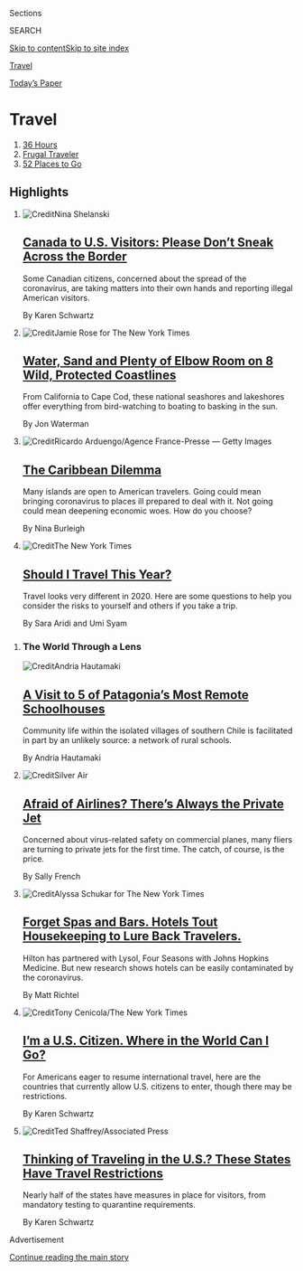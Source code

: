 <div id="app">

<div>

<div class="NYTAppHideMasthead css-zz1s19 e1suatyy0">

<div class="section css-ui9rw0 e1suatyy2">

<div class="css-11hrj97 er09x8g0">

<div class="css-6n7j50">

</div>

<span class="css-1dv1kvn">Sections</span>

<div class="css-10488qs">

<span class="css-1dv1kvn">SEARCH</span>

</div>

[Skip to content](#site-content)[Skip to site index](#site-index)

</div>

<div id="masthead-section-label" class="css-1fnb9ct eaxe0e00">

[Travel](https://www.nytimes.com/section/travel)

</div>

<div class="css-10698na e1huz5gh0">

</div>

</div>

<div id="masthead-bar-one" class="section hasLinks css-15hmgas e1csuq9d3">

<div class="css-uqyvli e1csuq9d0">

</div>

<div class="css-1uqjmks e1csuq9d1">

</div>

<div class="css-9e9ivx">

[](https://myaccount.nytimes.com/auth/login?response_type=cookie&client_id=vi)

</div>

<div class="css-1bvtpon e1csuq9d2">

[Today’s Paper](https://www.nytimes.com/section/todayspaper)

</div>

</div>

</div>

</div>

<div data-aria-hidden="false">

<div id="site-content" role="main">

<div id="collection-travel" class="section css-15h4p1b e9abtgs0">

<div class="css-1j21atc e1svk9qx1">

<div class="css-fmiefx e1svk9qx2">

<div class="css-1hk7r2m eu54l5x0">

<div id="sponsor-wrapper" class="css-7a1pgi eaca97t0" type="sponsor" hidden="">

<div id="sponsor-slug" class="css-1l4mleb eaca97t1" hidden="">

Supported by

</div>

[Continue reading the main story](#after-sponsor)

<div id="sponsor" class="ad sponsor-wrapper" style="text-align:left;height:100%;display:block">

</div>

<div id="after-sponsor">

</div>

</div>

</div>

</div>

<div class="css-nfcc9b e1svk9qx3">

<div class="css-vl9dhg e1svk9qx5">

<div class="css-1nrhkj6 e1svk9qx6">

# Travel

<div class="follow-button-placeholder" data-collection-id="">

</div>

</div>

</div>

</div>

</div>

1.  [36 Hours](/column/36-hours)
2.  [Frugal Traveler](/column/frugal-traveler)
3.  [52 Places to Go](/interactive/2020/travel/places-to-visit.html)

<div class="css-4svvz1 ekkqrpp0">

<div id="collection-highlights-container" class="section css-18l1u7x e46isfb1">

<div class="template-1 css-gfgt40 ekkqrpp1">

## Highlights

1.  ![<span class="css-kvjpws e1oaj3zl2"><span class="css-1dv1kvn">Credit</span>Nina
    Shelanski
    </span>](https://static01.nyt.com/images/2020/08/06/travel/07canada-virus/oakImage-1596744232455-jumbo.jpg)
    
    <div class="css-gjijuv">
    
    ## [Canada to U.S. Visitors: Please Don’t Sneak Across the Border](/2020/08/07/travel/Canada-border-crossings-coronavirus.html)
    
    Some Canadian citizens, concerned about the spread of the
    coronavirus, are taking matters into their own hands and reporting
    illegal American visitors.
    
    <span class="css-me3p27"></span><span class="css-1dydysp e4e4i5l3"></span><span class="css-9voj2j">By
    <span class="css-1baulvz last-byline" itemprop="name">Karen
    Schwartz</span></span>
    
    </div>

2.  ![<span class="css-1nk1g0h e1oaj3zl2"><span class="css-1dv1kvn">Credit</span>Jamie
    Rose for The New York
    Times</span>](https://static01.nyt.com/images/2020/08/06/travel/06National-seashores5/06National-seashores5-videoLarge-v2.jpg)
    
    <div class="css-10wtrbd">
    
    ## [Water, Sand and Plenty of Elbow Room on 8 Wild, Protected Coastlines](/2020/08/06/travel/National-Seashores.html)
    
    From California to Cape Cod, these national seashores and lakeshores
    offer everything from bird-watching to boating to basking in the
    sun.
    
    <span class="css-me3p27"></span><span class="css-1dydysp e4e4i5l3"></span><span class="css-9voj2j">By
    <span class="css-1baulvz last-byline" itemprop="name">Jon
    Waterman</span></span>
    
    </div>

3.  ![<span class="css-1nk1g0h e1oaj3zl2"><span class="css-1dv1kvn">Credit</span>Ricardo
    Arduengo/Agence France-Presse — Getty
    Images</span>](https://static01.nyt.com/images/2020/08/04/travel/04caribbean-dilemma/merlin_174773829_3f39dfce-3c4f-4752-9d03-e8176083a50c-videoLarge.jpg)
    
    <div class="css-10wtrbd">
    
    ## [The Caribbean Dilemma](/2020/08/04/travel/coronavirus-caribbean-vacations.html)
    
    Many islands are open to American travelers. Going could mean
    bringing coronavirus to places ill prepared to deal with it. Not
    going could mean deepening economic woes. How do you choose?
    
    <span class="css-me3p27"></span><span class="css-1dydysp e4e4i5l3"></span><span class="css-9voj2j">By
    <span class="css-1baulvz last-byline" itemprop="name">Nina
    Burleigh</span></span>
    
    </div>

4.  ![<span class="css-1nk1g0h e1oaj3zl2"><span class="css-1dv1kvn">Credit</span>The
    New York
    Times</span>](https://static01.nyt.com/images/2020/07/30/travel/coronavirus-travel-risk-promo/coronavirus-travel-risk-promo-videoLarge-v2.jpg)
    
    <div class="css-10wtrbd">
    
    ## [Should I Travel This Year?](/interactive/2020/07/31/travel/coronavirus-travel-risk.html)
    
    Travel looks very different in 2020. Here are some questions to help
    you consider the risks to yourself and others if you take a trip.
    
    <span class="css-me3p27"></span><span class="css-1dydysp e4e4i5l3"></span><span class="css-9voj2j">By
    <span class="css-1baulvz" itemprop="name">Sara Aridi</span> and
    <span class="css-1baulvz last-byline" itemprop="name">Umi
    Syam</span></span>
    
    </div>

</div>

<div class="css-1xdhyk6 e46isfb0">

<div class="css-zk12ih ef6si7p0">

1.  ### The World Through a Lens
    
    ![<span class="css-1hhnwbi e1oaj3zl2"><span class="css-1dv1kvn">Credit</span>Andria
    Hautamaki</span>](https://static01.nyt.com/images/2020/08/03/travel/03travel-patagonia-promo-2/merlin_173715438_75373b10-dda4-4a96-9845-2f9eb704acd2-videoLarge.jpg)
    
    <div class="css-10wtrbd">
    
    ## [A Visit to 5 of Patagonia’s Most Remote Schoolhouses](/2020/08/03/travel/remote-schools-patagonia.html)
    
    Community life within the isolated villages of southern Chile is
    facilitated in part by an unlikely source: a network of rural
    schools.
    
    <span class="css-me3p27"></span><span class="css-1dydysp e4e4i5l3"></span><span class="css-9voj2j">By
    <span class="css-1baulvz last-byline" itemprop="name">Andria
    Hautamaki</span></span>
    
    </div>

2.  ![<span class="css-1hhnwbi e1oaj3zl2"><span class="css-1dv1kvn">Credit</span>Silver
    Air</span>](https://static01.nyt.com/images/2020/07/27/travel/29private-jets-virus/oakImage-1595868653679-videoLarge.jpg)
    
    <div class="css-10wtrbd">
    
    ## [Afraid of Airlines? There’s Always the Private Jet](/2020/07/30/travel/private-jets-coronavirus.html)
    
    Concerned about virus-related safety on commercial planes, many
    fliers are turning to private jets for the first time. The catch, of
    course, is the price.
    
    <span class="css-me3p27"></span><span class="css-1dydysp e4e4i5l3"></span><span class="css-9voj2j">By
    <span class="css-1baulvz last-byline" itemprop="name">Sally
    French</span></span>
    
    </div>

3.  ![<span class="css-1hhnwbi e1oaj3zl2"><span class="css-1dv1kvn">Credit</span>Alyssa
    Schukar for The New York
    Times</span>](https://static01.nyt.com/images/2020/08/05/science/00VIRUS-HOTELS1b/00VIRUS-HOTELS1b-videoLarge.jpg)
    
    <div class="css-10wtrbd">
    
    ## [Forget Spas and Bars. Hotels Tout Housekeeping to Lure Back Travelers.](/2020/08/04/health/coronavirus-hotels-infect.html)
    
    Hilton has partnered with Lysol, Four Seasons with Johns Hopkins
    Medicine. But new research shows hotels can be easily contaminated
    by the coronavirus.
    
    <span class="css-me3p27"></span><span class="css-1dydysp e4e4i5l3"></span><span class="css-9voj2j">By
    <span class="css-1baulvz last-byline" itemprop="name">Matt
    Richtel</span></span>
    
    </div>

4.  ![<span class="css-1hhnwbi e1oaj3zl2"><span class="css-1dv1kvn">Credit</span>Tony
    Cenicola/The New York
    Times</span>](https://static01.nyt.com/images/2020/07/07/travel/07where-can-americans-go11/merlin_103973719_edd1db17-0057-4559-ac9f-0441cce6cb1a-videoLarge.jpg)
    
    <div class="css-10wtrbd">
    
    ## [I’m a U.S. Citizen. Where in the World Can I Go?](/2020/07/07/travel/american-travelers-restrictions-coronavirus.html)
    
    For Americans eager to resume international travel, here are the
    countries that currently allow U.S. citizens to enter, though there
    may be restrictions.
    
    <span class="css-me3p27"></span><span class="css-1dydysp e4e4i5l3"></span><span class="css-9voj2j">By
    <span class="css-1baulvz last-byline" itemprop="name">Karen
    Schwartz</span></span>
    
    </div>

5.  ![<span class="css-1hhnwbi e1oaj3zl2"><span class="css-1dv1kvn">Credit</span>Ted
    Shaffrey/Associated
    Press</span>](https://static01.nyt.com/images/2020/07/10/travel/10quarentine/merlin_174085854_8ae7efae-415f-409e-94f7-71b554aa1fb4-videoLarge.jpg)
    
    <div class="css-10wtrbd">
    
    ## [Thinking of Traveling in the U.S.? These States Have Travel Restrictions](/2020/07/10/travel/state-travel-restrictions.html)
    
    Nearly half of the states have measures in place for visitors, from
    mandatory testing to quarantine requirements.
    
    <span class="css-me3p27"></span><span class="css-1dydysp e4e4i5l3"></span><span class="css-9voj2j">By
    <span class="css-1baulvz last-byline" itemprop="name">Karen
    Schwartz</span></span>
    
    </div>

</div>

</div>

</div>

<div id="mid1-wrapper" class="css-1mn4oms eaca97t0" type="rank">

<div id="mid1-slug" class="css-1tag3rd eaca97t1">

Advertisement

</div>

[Continue reading the main story](#after-mid1)

<div id="mid1" class="ad mid1-wrapper" style="text-align:center;height:100%;display:block">

</div>

<div id="after-mid1">

</div>

</div>

<div class="section 5-band css-jhqenn ep7jkp60">

## [The New World of Travel](/spotlight/the-new-world-of-travel)

[More in The New World of Travel »](/spotlight/the-new-world-of-travel)

1.  ![<span class="css-1hhnwbi e1oaj3zl2"><span class="css-1dv1kvn">Credit</span>Nick
    Oxford/Reuters</span>](https://static01.nyt.com/images/2020/05/06/multimedia/06FOT-coverairplanes/06FOT-coverairplanes-videoLarge-v2.jpg)
    
    <div class="css-10wtrbd">
    
    ## [The Future of Travel](/interactive/2020/05/06/travel/coronavirus-travel-questions.html)
    
    Perhaps no industry has been as hard hit by the pandemic as tourism.
    As restrictions on companies and travelers ease, what will the new
    world look like?
    
    <span class="css-me3p27"></span><span class="css-1dydysp e4e4i5l3"></span><span class="css-9voj2j">By
    <span class="css-1baulvz" itemprop="name">Elaine Glusac</span>,
    <span class="css-1baulvz" itemprop="name">Tariro Mzezewa</span> and
    <span class="css-1baulvz last-byline" itemprop="name">Sarah
    Firshein</span></span>
    
    </div>

2.  ![<span class="css-1hhnwbi e1oaj3zl2"><span class="css-1dv1kvn">Credit</span>Katherine
    Taylor for The New York
    Times</span>](https://static01.nyt.com/images/2020/07/28/travel/28college/merlin_175044948_c9c97e00-b9bd-4332-8ad5-f1d0520b78ab-videoLarge.jpg)
    
    <div class="css-10wtrbd">
    
    ## [The New College Drop-Off](/2020/07/29/travel/virus-college-travel-restrictions.html)
    
    A bittersweet family tradition has become an exercise in risk
    assessment, logistics and trying to understand ever-changing rules.
    
    <span class="css-me3p27"></span><span class="css-1dydysp e4e4i5l3"></span><span class="css-9voj2j">By
    <span class="css-1baulvz last-byline" itemprop="name">Julie
    Weed</span></span>
    
    </div>

3.  ![<span class="css-1hhnwbi e1oaj3zl2"><span class="css-1dv1kvn">Credit</span>Steffi
    Walthall</span>](https://static01.nyt.com/images/2020/07/23/travel/23travel-roadtrip/23travel-roadtrip-videoLarge.jpg)
    
    <div class="css-10wtrbd">
    
    ## [Road Trips are Great. Except for the Driving.](/2020/07/24/travel/virus-road-trip.html)
    
    I wasn’t looking for an exotic vacation, just a temporary reprieve
    from compulsive news-watching and a dose of in-person fun with
    family and friends.
    
    <span class="css-me3p27"></span><span class="css-1dydysp e4e4i5l3"></span><span class="css-9voj2j">By
    <span class="css-1baulvz last-byline" itemprop="name">Amy Tara
    Koch</span></span>
    
    </div>

4.  ![<span class="css-1hhnwbi e1oaj3zl2"><span class="css-1dv1kvn">Credit</span>Michael
    A. Mccoy/Getty
    Images</span>](https://static01.nyt.com/images/2020/07/27/business/27virus-delta/merlin_174833229_f6ec80e5-3f69-4ade-bbcd-066a066e7097-videoLarge.jpg)
    
    <div class="css-10wtrbd">
    
    ## [Why Delta Is Leaving Middle Seats Empty During the Pandemic](/2020/07/27/business/delta-airlines-bill-lentsch.html)
    
    An executive for the airline explains its distancing practices and
    approach to cleaning at a time when its biggest rivals are selling
    all the seats they can.
    
    <span class="css-me3p27"></span><span class="css-1dydysp e4e4i5l3"></span><span class="css-9voj2j">By
    <span class="css-1baulvz last-byline" itemprop="name">Niraj
    Chokshi</span></span>
    
    </div>

5.  ![<span class="css-1hhnwbi e1oaj3zl2"><span class="css-1dv1kvn">Credit</span></span>](https://static01.nyt.com/images/2020/07/17/travel/17voices-promo/17voices-promo-videoLarge.jpg)
    
    <div class="css-10wtrbd">
    
    ## [Voices From Travel’s Front Lines: ‘We Walk in Fear, We Work in Fear’](/2020/07/17/travel/coronavirus-travel-hospitality-workers.html)
    
    Six travel workers from Alaska to the Maldives talk about returning
    to the job. They are in a new world, with restrictions and health
    measures, uncertainty and new procedures.
    
    <span class="css-me3p27"></span><span class="css-1dydysp e4e4i5l3"></span><span class="css-9voj2j">By
    <span class="css-1baulvz" itemprop="name">Emily Palmer</span> and
    <span class="css-1baulvz last-byline" itemprop="name">Tariro
    Mzezewa</span></span>
    
    </div>

</div>

<div class="section 5-band css-jhqenn ep7jkp60">

## [Tripped Up](/column/tripped-up)

[More in Tripped Up »](/column/tripped-up)

1.  ![<span class="css-1hhnwbi e1oaj3zl2"><span class="css-1dv1kvn">Credit</span>Anna
    Wanda
    Gogusey</span>](https://static01.nyt.com/images/2020/07/25/travel/25TrippedUp/24TrippedUp-videoLarge.jpg)
    
    <div class="css-10wtrbd">
    
    ## [Help\! My Ship Is Supposedly Still Sailing, and I Don’t Want to Be On Board](/2020/07/22/travel/virus-cruise-refunds.html)
    
    The future of the cruise industry remains very unclear, so it’s not
    totally unreasonable to be anxious about what next spring will look
    like.
    
    <span class="css-me3p27"></span><span class="css-1dydysp e4e4i5l3"></span><span class="css-9voj2j">By
    <span class="css-1baulvz last-byline" itemprop="name">Sarah
    Firshein</span></span>
    
    </div>

2.  ![<span class="css-1hhnwbi e1oaj3zl2"><span class="css-1dv1kvn">Credit</span>Reyna
    Noriega</span>](https://static01.nyt.com/images/2020/07/13/travel/13trippedup-sonoma-hotel-rev/07trippedup-sonoma-hotel-rev-videoLarge.jpg)
    
    <div class="css-10wtrbd">
    
    ## [Help\! I’m Owed a Refund, But the Hotel Owner Refuses to Budge](/2020/07/07/travel/virus-refunds-hotel-franchises.html)
    
    Here we are, wondering aloud about the oversight capabilities of
    hotel franchises, and what powers they can exert over their
    thousands of individual owners. Thanks Covid-19.
    
    <span class="css-me3p27"></span><span class="css-1dydysp e4e4i5l3"></span><span class="css-9voj2j">By
    <span class="css-1baulvz last-byline" itemprop="name">Sarah
    Firshein</span></span>
    
    </div>

3.  ![<span class="css-1hhnwbi e1oaj3zl2"><span class="css-1dv1kvn">Credit</span>Karlotta
    Freier</span>](https://static01.nyt.com/images/2020/06/18/travel/18tripped-up-rev/18tripped-up-rev-videoLarge.jpg)
    
    <div class="css-10wtrbd">
    
    ## [Help\! It’s Been Months. I’m Still in a Travel Mess.](/2020/06/18/travel/travel-refunds-airlines.html)
    
    Unclear policies, confusing customer-service protocols and
    not-yet-fulfilled refunds continue to be an issue. Our columnist
    sees what she can do.
    
    <span class="css-me3p27"></span><span class="css-1dydysp e4e4i5l3"></span><span class="css-9voj2j">By
    <span class="css-1baulvz last-byline" itemprop="name">Sarah
    Firshein</span></span>
    
    </div>

4.  ![<span class="css-1hhnwbi e1oaj3zl2"><span class="css-1dv1kvn">Credit</span>Hokyoung
    Kim</span>](https://static01.nyt.com/images/2020/05/25/travel/26trippedup-OAT/26trippedup-OAT-videoLarge-v2.jpg)
    
    <div class="css-10wtrbd">
    
    ## [Help\! One Company Refused to Refund Travelers More Than $100,000](/2020/05/25/travel/coronavirus-refunds-overseas-adventure-travel.html)
    
    Then our columnist intervened with the Boston-based tour operator
    Overseas Adventure Travel.
    
    <span class="css-me3p27"></span><span class="css-1dydysp e4e4i5l3"></span><span class="css-9voj2j">By
    <span class="css-1baulvz last-byline" itemprop="name">Sarah
    Firshein</span></span>
    
    </div>

5.  ![<span class="css-1hhnwbi e1oaj3zl2"><span class="css-1dv1kvn">Credit</span>Alex
    Green</span>](https://static01.nyt.com/images/2020/05/03/travel/03TrippedUp-airline-refunds/03TrippedUp-airline-refunds-videoLarge.jpg)
    
    <div class="css-10wtrbd">
    
    ## [Help\! My Flight Was Canceled and I Still Can’t Get a Refund](/2020/05/01/travel/trip-refund-airlines.html)
    
    There’s a reason we are deliberately pounding the topic of travel
    refunds into the ground: It’s a big deal and there’s lots of
    confusion and contradictory information out there.
    
    <span class="css-me3p27"></span><span class="css-1dydysp e4e4i5l3"></span><span class="css-9voj2j">By
    <span class="css-1baulvz last-byline" itemprop="name">Sarah
    Firshein</span></span>
    
    </div>

</div>

<div id="mid2-wrapper" class="css-1mn4oms eaca97t0" type="rank">

<div id="mid2-slug" class="css-1tag3rd eaca97t1">

Advertisement

</div>

[Continue reading the main story](#after-mid2)

<div id="mid2" class="ad mid2-wrapper" style="text-align:center;height:100%;display:block">

</div>

<div id="after-mid2">

</div>

</div>

</div>

<div class="css-185go5a e1o5byef0">

<div class="css-15cbhtu">

  - [Latest](#stream-panel)
  - <span class="css-6n7j50">Search</span>
    <div class="control">
    <div class="label-container css-1dv1kvn">
    Search
    </div>
    <div class="css-wm4t3d">
    **<span id="clear-search-input" class="css-1dv1kvn">Clear this text
    input</span>
    </div>
    </div>
    <span class="css-1iovbfw"></span>

<div id="stream-panel" class="section css-8msx5b e1jz0cab1">

<div class="css-13mho3u">

1.  
    
    <div class="css-1cp3ece">
    
    <div class="css-1l4spti">
    
    [](/2020/08/07/arts/aidan-koch-postcards.html)
    
    <div class="css-79elbk">
    
    ![](https://static01.nyt.com/images/2020/08/09/arts/09diary-project-koch/09diary-project-koch-thumbWide-v2.jpg?quality=75&auto=webp&disable=upscale)
    
    </div>
    
    ## Why You Should Write Postcards, Even From Home
    
    A postcard functions outside the language of chats, emails, calls
    and letters.
    
    <div class="css-1nqbnmb ea5icrr0">
    
    By <span class="css-1n7hynb">Aidan Koch</span>
    
    </div>
    
    </div>
    
    <div class="css-1lc2l26 e1xfvim33">
    
    </div>
    
    </div>

2.  
    
    <div class="css-1cp3ece">
    
    <div class="css-1l4spti">
    
    [](/2020/08/06/travel/USA-Travel-State-Department-warnings.html)
    
    <div class="css-79elbk">
    
    ![](https://static01.nyt.com/images/2020/08/06/realestate/06statedept-travel/merlin_172927290_49437ccf-29e0-47a3-9239-63742f08c1be-thumbWide.jpg?quality=75&auto=webp&disable=upscale)
    
    </div>
    
    ## The U.S. Lifted Its Advisory Against Traveling Abroad. What Does That Mean?
    
    After nearly five months, the State Department lifted its “do not
    travel” advisory.
    
    <div class="css-1nqbnmb ea5icrr0">
    
    By <span class="css-1n7hynb">Tariro Mzezewa</span>
    
    </div>
    
    </div>
    
    <div class="css-1lc2l26 e1xfvim33">
    
    </div>
    
    </div>

3.  
    
    <div class="css-1cp3ece">
    
    <div class="css-1l4spti">
    
    [](/2020/08/06/arts/design/suffragist-19th-amendment-central-park.html)
    
    <div class="css-79elbk">
    
    ![](https://static01.nyt.com/images/2020/08/07/arts/06suffragist-statue1/06suffragist-statue1-thumbWide.jpg?quality=75&auto=webp&disable=upscale)
    
    </div>
    
    ## For Three Suffragists, a Monument Well Past Due
    
    Central Park will soon unveil its first sculpture depicting
    nonfictional female figures. “The fact that nobody even noticed that
    women were missing in Central Park — what does that say about the
    invisibility of women?”
    
    <div class="css-1nqbnmb ea5icrr0">
    
    By <span class="css-1n7hynb">Alisha Haridasani Gupta</span>
    
    </div>
    
    </div>
    
    <div class="css-1lc2l26 e1xfvim33">
    
    </div>
    
    </div>

4.  
    
    <div class="css-1cp3ece">
    
    <div class="css-1l4spti">
    
    [](/2020/08/05/style/american-comfort-foods-peanut-butter-ranch-dressing-hot-cheetos.html)
    
    <div class="css-79elbk">
    
    ![](https://static01.nyt.com/images/2020/08/06/fashion/05HOME-COMFORTSArt/05HOME-COMFORTSArt-thumbWide-v2.jpg?quality=75&auto=webp&disable=upscale)
    
    </div>
    
    ## Peanut Butter and Ranch Dressing: What Americans Abroad Miss From Home
    
    With virus cases in the United States rising and international
    travel curtailed, many Americans do not know when they will be able
    to reunite with home and the comforts they associate with it.
    
    <div class="css-1nqbnmb ea5icrr0">
    
    By <span class="css-1n7hynb">Valeriya Safronova</span>
    
    </div>
    
    </div>
    
    <div class="css-1lc2l26 e1xfvim33">
    
    </div>
    
    </div>

5.  
    
    <div class="css-1cp3ece">
    
    <div class="css-1l4spti">
    
    [](/2020/08/05/realestate/house-hunting-in-iceland-a-lakeside-summer-house-for-773000.html)
    
    <div class="css-79elbk">
    
    ![](https://static01.nyt.com/images/2020/08/05/realestate/05IHH-ICELAND-slide-5EHW/05IHH-ICELAND-slide-5EHW-thumbWide.jpg?quality=75&auto=webp&disable=upscale)
    
    </div>
    
    ### <span class="css-m70j1g">International real estate</span>
    
    ## House Hunting in Iceland: A Lakeside Cabin for Under $800,000
    
    The country’s swift and successful response to the pandemic has
    enabled its real estate market to stay open, encouraging an influx
    of domestic buyers.
    
    <div class="css-1nqbnmb ea5icrr0">
    
    By <span class="css-1n7hynb">Sydney Franklin</span>
    
    </div>
    
    </div>
    
    <div class="css-1lc2l26 e1xfvim33">
    
    </div>
    
    </div>

6.  
    
    <div class="css-1cp3ece">
    
    <div class="css-1l4spti">
    
    [](/2020/08/05/travel/coronavirus-airplane-cleaning.html)
    
    <div class="css-79elbk">
    
    ![](https://static01.nyt.com/images/2020/08/05/travel/05travel-planes-promo/merlin_175085067_eef3d15a-1fff-4c92-a3a9-b706c2b907ef-thumbWide.jpg?quality=75&auto=webp&disable=upscale)
    
    </div>
    
    ## See for Yourself: How Airplanes Are Cleaned Today
    
    Airlines are fine-tuning their cleaning procedures — where they
    clean, how frequently and with which tools. This is what the new
    processes look like.
    
    <div class="css-1nqbnmb ea5icrr0">
    
    By <span class="css-1n7hynb">Mike Arnot <span>and</span> Stefano
    Ukmar</span>
    
    </div>
    
    </div>
    
    <div class="css-1lc2l26 e1xfvim33">
    
    </div>
    
    </div>

7.  
    
    <div class="css-1cp3ece">
    
    <div class="css-1l4spti">
    
    [](/2020/08/03/insider/letting-their-cameras-transport-you.html)
    
    <div class="css-79elbk">
    
    ![](https://static01.nyt.com/images/2020/08/03/insider/03insider-lens-promo/03insider-lens-promo-thumbWide-v2.jpg?quality=75&auto=webp&disable=upscale)
    
    </div>
    
    ### <span class="css-m70j1g">Times Insider</span>
    
    ## Letting Their Cameras Transport You
    
    With some of the finest photojournalists as your guide, The World
    Through a Lens series offers immersive escapes.
    
    <div class="css-1nqbnmb ea5icrr0">
    
    By <span class="css-1n7hynb">Stephen Hiltner <span>and</span>
    Phaedra Brown</span>
    
    </div>
    
    </div>
    
    <div class="css-1lc2l26 e1xfvim33">
    
    </div>
    
    </div>

8.  
    
    <div class="css-1cp3ece">
    
    <div class="css-1l4spti">
    
    [](/2020/08/01/at-home/coronavirus-public-transportation-subway.html)
    
    <div class="css-79elbk">
    
    ![](https://static01.nyt.com/images/2020/07/31/multimedia/31ah-transportation1/31ah-transportation1-thumbWide.jpg?quality=75&auto=webp&disable=upscale)
    
    </div>
    
    ## How to Stay Safer on Mass Transit
    
    Timing your trip strategically, using contactless payments and not
    eating onboard are some of the things to keep in mind.
    
    <div class="css-1nqbnmb ea5icrr0">
    
    By <span class="css-1n7hynb">Katherine Cusumano</span>
    
    </div>
    
    </div>
    
    <div class="css-1lc2l26 e1xfvim33">
    
    </div>
    
    </div>

9.  
    
    <div class="css-1cp3ece">
    
    <div class="css-1l4spti">
    
    [](/2020/07/31/style/randonautica-app.html)
    
    <div class="css-79elbk">
    
    ![](https://static01.nyt.com/images/2020/08/02/fashion/02RANDONAUTICA/02RANDONAUTICA-thumbWide.jpg?quality=75&auto=webp&disable=upscale)
    
    </div>
    
    ## What Is Randonautica Really About?
    
    An app that generates coordinates for adventurers claims to turn
    your thoughts into reality. TikTok and YouTube creators want you to
    believe it — but you shouldn’t.
    
    <div class="css-1nqbnmb ea5icrr0">
    
    By <span class="css-1n7hynb">Lena Wilson</span>
    
    </div>
    
    </div>
    
    <div class="css-1lc2l26 e1xfvim33">
    
    </div>
    
    </div>

10. 
    
    <div class="css-1cp3ece">
    
    <div class="css-1l4spti">
    
    [](/2020/07/30/t-magazine/the-t-list-five-things-we-recommend-this-week.html)
    
    <div class="css-79elbk">
    
    ![](https://static01.nyt.com/images/2020/07/31/t-magazine/29tmag-newsletter-slide-8YU1-print/29tmag-newsletter-slide-8YU1-thumbWide.jpg?quality=75&auto=webp&disable=upscale)
    
    </div>
    
    ## The T List: Five Things We Recommend This Week
    
    Farm dining, a Parisian floral gallery, Ruth Asawa stamps — and
    more.
    
    <div class="css-1nqbnmb ea5icrr0">
    
    </div>
    
    </div>
    
    <div class="css-1lc2l26 e1xfvim33">
    
    </div>
    
    </div>

<div class="css-13mho3u">

<div class="css-1t62hi8">

<div class="css-1stvaey">

Show More

<div>

<div style="border:0;clip:rect(0 0 0 0);height:1px;margin:-1px;overflow:hidden;white-space:nowrap;padding:0;width:1px;position:absolute" role="log" data-aria-live="assertive">

</div>

<div style="border:0;clip:rect(0 0 0 0);height:1px;margin:-1px;overflow:hidden;white-space:nowrap;padding:0;width:1px;position:absolute" role="log" data-aria-live="assertive">

</div>

<div style="border:0;clip:rect(0 0 0 0);height:1px;margin:-1px;overflow:hidden;white-space:nowrap;padding:0;width:1px;position:absolute" role="log" data-aria-live="polite">

</div>

<div style="border:0;clip:rect(0 0 0 0);height:1px;margin:-1px;overflow:hidden;white-space:nowrap;padding:0;width:1px;position:absolute" role="log" data-aria-live="polite">

</div>

</div>

</div>

</div>

</div>

</div>

<div class="css-g6hk37 supplemental">

<div id="mid3-wrapper" class="css-10wkyv7 eaca97t0" type="lede">

<div id="mid3-slug" class="css-1tag3rd eaca97t1">

Advertisement

</div>

[Continue reading the main story](#after-mid3)

<div id="mid3" class="ad mid3-wrapper" style="text-align:center;height:100%;display:block;min-height:250px">

</div>

<div id="after-mid3">

</div>

</div>

## Follow Us

<div class="module-body">

  - [**<span data-aria-hidden="true">@NYTimesTravel</span><span class="css-1dv1kvn">twitter
    page for @NYTimesTravel</span>](https://twitter.com/NYTimesTravel)
  - [**<span data-aria-hidden="true">NYTimesTravel</span><span class="css-1dv1kvn">facebook
    page for
    NYTimesTravel</span>](https://www.facebook.com/NYTimesTravel)

</div>

<div id="mktg-wrapper" class="css-oxle51 eaca97t0" type="mktg">

<div id="mktg-slug" class="css-1tag3rd eaca97t1">

Advertisement

</div>

[Continue reading the main story](#after-mktg)

<div id="mktg" class="ad mktg-wrapper" style="text-align:center;height:100%;display:block">

</div>

<div id="after-mktg">

</div>

</div>

</div>

</div>

</div>

</div>

</div>

</div>

## Site Index

<div>

</div>

## Site Information Navigation

  - [© <span>2020</span> <span>The New York Times
    Company</span>](https://help.nytimes.com/hc/en-us/articles/115014792127-Copyright-notice)

<!-- end list -->

  - [NYTCo](https://www.nytco.com/)
  - [Contact
    Us](https://help.nytimes.com/hc/en-us/articles/115015385887-Contact-Us)
  - [Work with us](https://www.nytco.com/careers/)
  - [Advertise](https://nytmediakit.com/)
  - [T Brand Studio](http://www.tbrandstudio.com/)
  - [Your Ad
    Choices](https://www.nytimes.com/privacy/cookie-policy#how-do-i-manage-trackers)
  - [Privacy](https://www.nytimes.com/privacy)
  - [Terms of
    Service](https://help.nytimes.com/hc/en-us/articles/115014893428-Terms-of-service)
  - [Terms of
    Sale](https://help.nytimes.com/hc/en-us/articles/115014893968-Terms-of-sale)
  - [Site Map](https://spiderbites.nytimes.com)
  - [Help](https://help.nytimes.com/hc/en-us)
  - [Subscriptions](https://www.nytimes.com/subscription?campaignId=37WXW)

</div>

</div>
